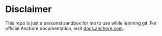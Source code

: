 # Disclaimer

This repo is just a personal sandbox for me to use while learning git. For official Anchore documentation, visit [docs.anchore.com](https://docs.anchore.com/).